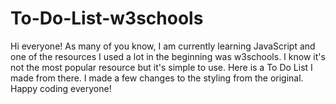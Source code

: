 # To-Do-List-w3schools

Hi everyone! As many of you know, I am currently learning JavaScript and one of the resources I used a lot in the beginning was w3schools. I know it's not the most popular resource but it's simple to use. Here is a To Do List I made from there. I made a few changes to the styling from the original. Happy coding everyone!
